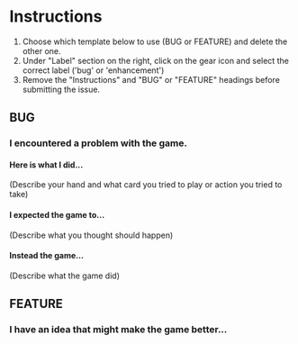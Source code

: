 # Instructions
1. Choose which template below to use (BUG or FEATURE) and delete the other one.
2. Under "Label" section on the right, click on the gear icon and select the correct label ('bug' or 'enhancement')
3. Remove the "Instructions" and "BUG" or "FEATURE" headings before submitting the issue. 

## BUG
### I encountered a problem with the game.
#### Here is what I did...
(Describe your hand and what card you tried to play or action you tried to take)

#### I expected the game to...
(Describe what you thought should happen)

#### Instead the game...
(Describe what the game did)


## FEATURE
### I have an idea that might make the game better...

